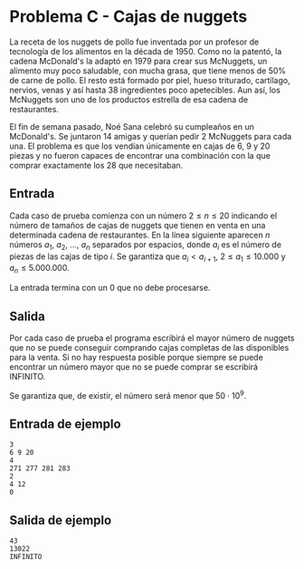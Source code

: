 # Problema C - Cajas de nuggets

La receta de los nuggets de pollo fue inventada por un profesor de tecnología
de los alimentos en la década de 1950. Como no la patentó, la cadena McDonald's
la adaptó en 1979 para crear sus McNuggets, un alimento muy poco saludable, con
mucha grasa, que tiene menos de 50% de carne de pollo. El resto está formado
por piel, hueso triturado, cartílago, nervios, venas y así hasta 38
ingredientes poco apetecibles. Aun así, los McNuggets son uno de los productos
estrella de esa cadena de restaurantes.

El fin de semana pasado, Noé Sana celebró su cumpleaños en un McDonald's. Se
juntaron 14 amigas y querían pedir 2 McNuggets para cada una. El problema es
que los vendían únicamente en cajas de 6, 9 y 20 piezas y no fueron capaces de
encontrar una combinación con la que comprar exactamente los 28 que
necesitaban.

## Entrada
Cada caso de prueba comienza con un número $2 \leq n \leq 20$ indicando el
número de tamaños de cajas de nuggets que tienen en venta en una determinada
cadena de restaurantes. En la línea siguiente aparecen $n$ números $a_1$,
$a_2$, ..., $a_n$ separados por espacios, donde $a_i$ es el número de piezas de
las cajas de tipo $i$. Se garantiza que $a_i \lt a_{i+1}$, $2 \leq a_1 \leq
10.000$ y $a_n \leq 5.000.000$.

La entrada termina con un 0 que no debe procesarse.

## Salida
Por cada caso de prueba el programa escribirá el mayor número de nuggets que no
se puede conseguir comprando cajas completas de las disponibles para la venta.
Si no hay respuesta posible porque siempre se puede encontrar un número mayor
que no se puede comprar se escribirá INFINITO.

Se garantiza que, de existir, el número será menor que $50 \cdot 10^9$.

## Entrada de ejemplo
```
3
6 9 20
4
271 277 281 283
2
4 12
0
```

## Salida de ejemplo
```
43
13022
INFINITO
```
